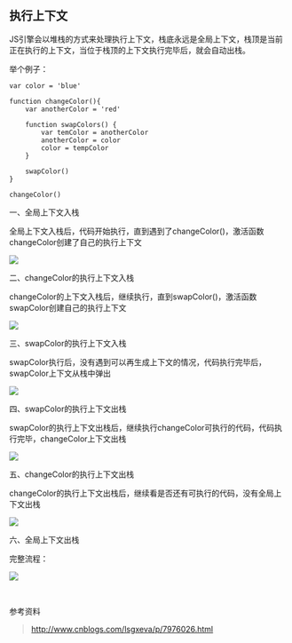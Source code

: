 ## 执行上下文

JS引擎会以堆栈的方式来处理执行上下文，栈底永远是全局上下文，栈顶是当前正在执行的上下文，当位于栈顶的上下文执行完毕后，就会自动出栈。

举个例子：

    var color = 'blue'

    function changeColor(){
        var anotherColor = 'red'

        function swapColors() {
            var temColor = anotherColor
            anotherColor = color
            color = tempColor
        }

        swapColor()
    }

    changeColor()

一、全局上下文入栈

全局上下文入栈后，代码开始执行，直到遇到了changeColor()，激活函数changeColor创建了自己的执行上下文

![](http://ww1.sinaimg.cn/large/006FubJZgy1fpu2lhe0edj30go08cmwz.jpg)

二、changeColor的执行上下文入栈

changeColor的上下文入栈后，继续执行，直到swapColor()，激活函数swapColor创建自己的执行上下文

![](http://ww1.sinaimg.cn/large/006FubJZgy1fpu2lztluaj30go08ca9w.jpg)

三、swapColor的执行上下文入栈

swapColor执行后，没有遇到可以再生成上下文的情况，代码执行完毕后，swapColor上下文从栈中弹出

![](http://ww1.sinaimg.cn/large/006FubJZgy1fpu2m5bqvqj30go08cq2s.jpg)

四、swapColor的执行上下文出栈

swapColor的执行上下文出栈后，继续执行changeColor可执行的代码，代码执行完毕，changeColor上下文出栈

![](http://ww1.sinaimg.cn/large/006FubJZgy1fpu2lztluaj30go08ca9w.jpg)

五、changeColor的执行上下文出栈

changeColor的执行上下文出栈后，继续看是否还有可执行的代码，没有全局上下文出栈

![](http://ww1.sinaimg.cn/large/006FubJZgy1fpu2lhe0edj30go08cmwz.jpg)

六、全局上下文出栈

完整流程：

![](http://ww1.sinaimg.cn/large/006FubJZgy1fpu2mognyxj30ws08wwej.jpg)

<br>

参考资料

> http://www.cnblogs.com/lsgxeva/p/7976026.html


